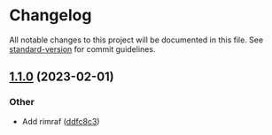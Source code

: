 # Changelog

All notable changes to this project will be documented in this file. See [standard-version](https://github.com/conventional-changelog/standard-version) for commit guidelines.

## [1.1.0](https://github.com/northwang-personal/chatbot-webhook-client/compare/v1.0.1...v1.1.0) (2023-02-01)


### Other

* Add rimraf ([ddfc8c3](https://github.com/northwang-personal/chatbot-webhook-client/commit/ddfc8c36242d81265d8f73d9e235de42aba5f166))
